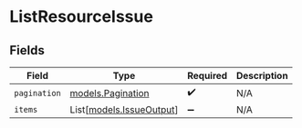 # ListResourceIssue


## Fields

| Field                                                | Type                                                 | Required                                             | Description                                          |
| ---------------------------------------------------- | ---------------------------------------------------- | ---------------------------------------------------- | ---------------------------------------------------- |
| `pagination`                                         | [models.Pagination](../models/pagination.md)         | :heavy_check_mark:                                   | N/A                                                  |
| `items`                                              | List[[models.IssueOutput](../models/issueoutput.md)] | :heavy_minus_sign:                                   | N/A                                                  |